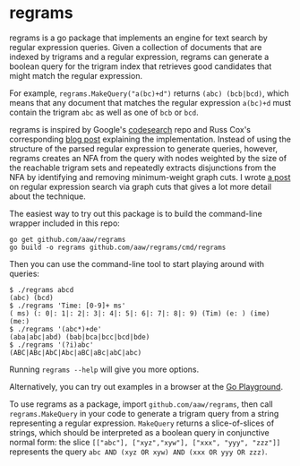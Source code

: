 # regrams

regrams is a go package that implements an engine for text search by regular
expression queries. Given a collection of documents that are indexed by
trigrams and a regular expression, regrams can generate a boolean query for
the trigram index that retrieves good candidates that might match the regular
expression.

For example, `regrams.MakeQuery("a(bc)+d")` returns `(abc) (bcb|bcd)`, which
means that any document that matches the regular expression `a(bc)+d` must
contain the trigram `abc` as well as one of `bcb` or `bcd`.

regrams is inspired by Google's [codesearch](https://github.com/google/codesearch)
repo and Russ Cox's corresponding [blog post](https://swtch.com/~rsc/regexp/regexp4.html)
explaining the implementation. Instead of using the structure of the parsed
regular expression to generate queries, however, regrams creates an NFA from
the query with nodes weighted by the size of the reachable trigram sets and
repeatedly extracts disjunctions from the NFA by identifying and removing
minimum-weight graph cuts. I wrote [a post](http://blog.aaw.io/2016/06/10/regrams-intro.html)
on regular expression search via graph cuts that gives a lot more detail about
the technique.

The easiest way to try out this package is to build the command-line wrapper
included in this repo:

```
go get github.com/aaw/regrams
go build -o regrams github.com/aaw/regrams/cmd/regrams
```

Then you can use the command-line tool to start playing around with queries:

```
$ ./regrams abcd
(abc) (bcd)
$ ./regrams 'Time: [0-9]+ ms'
( ms) (: 0|: 1|: 2|: 3|: 4|: 5|: 6|: 7|: 8|: 9) (Tim) (e: ) (ime) (me:)
$ ./regrams '(abc*)+de'
(aba|abc|abd) (bab|bca|bcc|bcd|bde)
$ ./regrams '(?i)abc'
(ABC|ABc|AbC|Abc|aBC|aBc|abC|abc)
```

Running `regrams --help` will give you more options.

Alternatively, you can try out examples in a browser at the [Go Playground](https://play.golang.org/p/YgITTGFw49D).

To use regrams as a package, import `github.com/aaw/regrams`, then call
`regrams.MakeQuery` in your code to generate a trigram query from a string
representing a regular expression. `MakeQuery` returns a slice-of-slices of
strings, which should be interpreted as a boolean query in conjunctive
normal form: the slice `[["abc"], ["xyz","xyw"], ["xxx", "yyy", "zzz"]]`
represents the query `abc AND (xyz OR xyw) AND (xxx OR yyy OR zzz)`.
